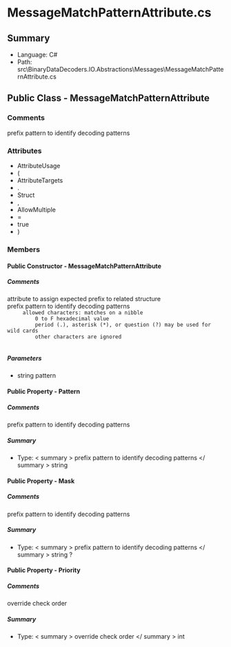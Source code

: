 ﻿# MessageMatchPatternAttribute.cs

## Summary

* Language: C#
* Path: src\BinaryDataDecoders.IO.Abstractions\Messages\MessageMatchPatternAttribute.cs

## Public Class - MessageMatchPatternAttribute

### Comments

 <summary>
 prefix pattern to identify decoding patterns
 </summary>

### Attributes

 - AttributeUsage
 - (
 - AttributeTargets
 - .
 - Struct
 - ,
 - AllowMultiple
 - =
 - true
 - )

### Members

#### Public Constructor - MessageMatchPatternAttribute

##### Comments

 <summary>
 attribute to assign expected prefix to related structure
 </summary>
 <paramname="pattern">prefix pattern to identify decoding patterns
 <code>
     allowed characters: matches on a nibble
         0 to F hexadecimal value
         period (.), asterisk (*), or question (?) may be used for wild cards
         other characters are ignored
 </code>
 </param>

#####  Parameters

 - string pattern 

#### Public Property - Pattern

##### Comments

 <summary>
 prefix pattern to identify decoding patterns
 </summary>

##### Summary

 * Type:   < summary > 
  prefix pattern to identify decoding patterns 
   </ summary > 
  string 

#### Public Property - Mask

##### Comments

 <summary>
 prefix pattern to identify decoding patterns
 </summary>

##### Summary

 * Type:   < summary > 
  prefix pattern to identify decoding patterns 
   </ summary > 
  string ? 

#### Public Property - Priority

##### Comments

 <summary>
 override check order
 </summary>

##### Summary

 * Type:   < summary > 
  override check order 
   </ summary > 
  int 

